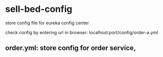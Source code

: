 # sell-bed-config
store config file for eureka config center

check config by entering url in browser: localhost:port/config/order-a.yml

## order.yml: store config for order service,
